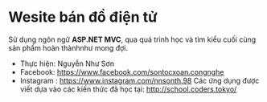 ﻿# Wesite bán đồ điện tử

Sử dụng ngôn ngữ **ASP.NET MVC**, qua quá trình học và tìm kiểu cuối cùng sản phẩm hoàn thànhnhư mong đợi.

* Thực hiện: Nguyễn Như Sơn
* Facebook: https://www.facebook.com/sontocxoan.congnghe
* Instagram : https://www.instagram.com/nnsonth.98 Các ứng dụng được viết dựa vào các kiến thức đã học tại: http://school.coders.tokyo/
